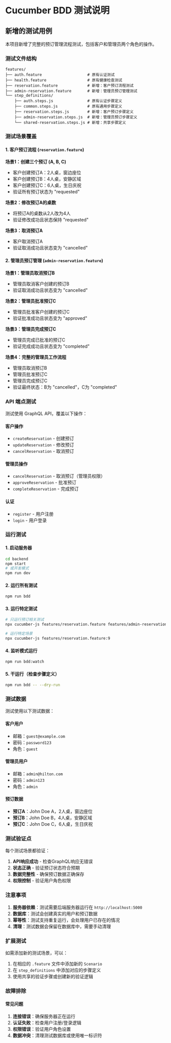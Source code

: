 # Cucumber BDD 测试说明

## 新增的测试用例

本项目新增了完整的预订管理流程测试，包括客户和管理员两个角色的操作。

### 测试文件结构

```
features/
├── auth.feature                    # 原有认证测试
├── health.feature                  # 原有健康检查测试
├── reservation.feature             # 新增：客户预订流程测试
├── admin-reservation.feature       # 新增：管理员预订管理测试
└── step_definitions/
    ├── auth.steps.js               # 原有认证步骤定义
    ├── common.steps.js             # 原有通用步骤定义
    ├── reservation.steps.js        # 新增：客户预订步骤定义
    ├── admin-reservation.steps.js  # 新增：管理员预订步骤定义
    └── shared-reservation.steps.js # 新增：共享步骤定义
```

### 测试场景覆盖

#### 1. 客户预订流程 (`reservation.feature`)

**场景1：创建三个预订 (A, B, C)**
- 客户创建预订A：2人桌，窗边座位
- 客户创建预订B：4人桌，安静区域
- 客户创建预订C：6人桌，生日庆祝
- 验证所有预订状态为 "requested"

**场景2：修改预订A的桌数**
- 将预订A的桌数从2人改为4人
- 验证修改成功且状态保持 "requested"

**场景3：取消预订A**
- 客户取消预订A
- 验证取消成功且状态变为 "cancelled"

#### 2. 管理员预订管理 (`admin-reservation.feature`)

**场景1：管理员取消预订B**
- 管理员取消客户创建的预订B
- 验证取消成功且状态变为 "cancelled"

**场景2：管理员批准预订C**
- 管理员批准客户创建的预订C
- 验证批准成功且状态变为 "approved"

**场景3：管理员完成预订C**
- 管理员完成已批准的预订C
- 验证完成成功且状态变为 "completed"

**场景4：完整的管理员工作流程**
- 管理员取消预订B
- 管理员批准预订C
- 管理员完成预订C
- 验证最终状态：B为 "cancelled"，C为 "completed"

### API 端点测试

测试使用 GraphQL API，覆盖以下操作：

#### 客户操作
- `createReservation` - 创建预订
- `updateReservation` - 修改预订
- `cancelReservation` - 取消预订

#### 管理员操作
- `cancelReservation` - 取消预订（管理员权限）
- `approveReservation` - 批准预订
- `completeReservation` - 完成预订

#### 认证
- `register` - 用户注册
- `login` - 用户登录

### 运行测试

#### 1. 启动服务器
```bash
cd backend
npm start
# 或开发模式
npm run dev
```

#### 2. 运行所有测试
```bash
npm run bdd
```

#### 3. 运行特定测试
```bash
# 只运行预订相关测试
npx cucumber-js features/reservation.feature features/admin-reservation.feature

# 运行特定场景
npx cucumber-js features/reservation.feature:9
```

#### 4. 监听模式运行
```bash
npm run bdd:watch
```

#### 5. 干运行（检查步骤定义）
```bash
npm run bdd -- --dry-run
```

### 测试数据

测试使用以下测试数据：

#### 客户用户
- 邮箱：`guest@example.com`
- 密码：`password123`
- 角色：`guest`

#### 管理员用户
- 邮箱：`admin@hilton.com`
- 密码：`admin123`
- 角色：`admin`

#### 预订数据
- **预订A**：John Doe A，2人桌，窗边座位
- **预订B**：John Doe B，4人桌，安静区域
- **预订C**：John Doe C，6人桌，生日庆祝

### 测试验证点

每个测试场景都验证：
1. **API响应成功** - 检查GraphQL响应无错误
2. **状态正确** - 验证预订状态符合预期
3. **数据完整性** - 确保预订数据正确保存
4. **权限控制** - 验证用户角色权限

### 注意事项

1. **服务器依赖**：测试需要后端服务器运行在 `http://localhost:5000`
2. **数据库**：测试会创建真实的用户和预订数据
3. **幂等性**：测试支持重复运行，会处理用户已存在的情况
4. **清理**：测试数据会保留在数据库中，需要手动清理

### 扩展测试

如需添加新的测试场景，可以：

1. 在相应的 `.feature` 文件中添加新的 `Scenario`
2. 在 `step_definitions` 中添加对应的步骤定义
3. 使用共享的验证步骤或创建新的验证逻辑

### 故障排除

#### 常见问题

1. **连接错误**：确保服务器正在运行
2. **认证失败**：检查用户注册/登录逻辑
3. **权限错误**：验证用户角色设置
4. **数据冲突**：清理测试数据库或使用唯一标识符
